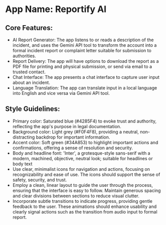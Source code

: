 # **App Name**: Reportify AI

## Core Features:

- AI Report Generator: The app listens to or reads a description of the incident, and uses the Gemini API tool to transform the account into a formal incident report or complaint letter suitable for submission to authorities.
- Report Delivery: The app will have options to download the report as a PDF file for printing and physical submission, or send via email to a trusted contact.
- Chat Interface: The app presents a chat interface to capture user input about an incident.
- Language Translation: The app can translate input in a local language into English and vice versa via Gemini API tool.

## Style Guidelines:

- Primary color: Saturated blue (#4285F4) to evoke trust and authority, reflecting the app's purpose in legal documentation.
- Background color: Light grey (#F0F4F8), providing a neutral, non-distracting backdrop for important information.
- Accent color: Soft green (#34A853) to highlight important actions and confirmations, offering a sense of resolution and security.
- Body and headline font: 'Inter', a grotesque-style sans-serif with a modern, machined, objective, neutral look; suitable for headlines or body text
- Use clear, minimalist icons for navigation and actions, focusing on recognizability and ease of use. The icons should support the sense of safety, security, and trust.
- Employ a clean, linear layout to guide the user through the process, ensuring that the interface is easy to follow. Maintain generous spacing and clear divisions between sections to reduce visual clutter.
- Incorporate subtle transitions to indicate progress, providing gentle feedback to the user. These animations should enhance usability and clearly signal actions such as the transition from audio input to formal report.